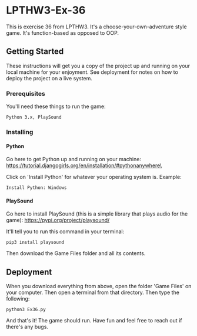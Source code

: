 # LPTHW3-Ex-36

This is exercise 36 from LPTHW3. It's a choose-your-own-adventure style game. It's function-based as opposed to OOP.

## Getting Started

These instructions will get you a copy of the project up and running on your local machine for your enjoyment. See deployment for notes on how to deploy the project on a live system.

### Prerequisites

You'll need these things to run the game:

```
Python 3.x, PlaySound
```

### Installing

#### Python

Go here to get Python up and running on your machine:
https://tutorial.djangogirls.org/en/installation/#pythonanywhere\

Click on 'Install Python' for whatever your operating system is. Example:

```
Install Python: Windows
```
#### PlaySound

Go here to install PlaySound (this is a simple library that plays audio for the game):
https://pypi.org/project/playsound/

It'll tell you to run this command in your terminal:

```
pip3 install playsound
```
Then download the Game Files folder and all its contents.

## Deployment

When you download everything from above, open the folder 'Game Files' on your computer. Then open a terminal from that directory. Then type the following:

```
python3 Ex36.py
```
And that's it! The game should run. Have fun and feel free to reach out if there's any bugs.
